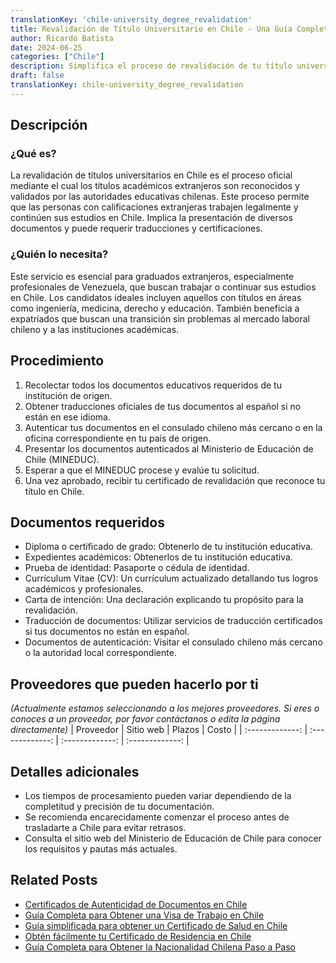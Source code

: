 ```yaml
---
translationKey: 'chile-university_degree_revalidation'
title: Revalidación de Título Universitario en Chile - Una Guía Completa
author: Ricardo Batista
date: 2024-06-25
categories: ["Chile"]
description: Simplifica el proceso de revalidación de tu título universitario en Chile con nuestra guía detallada. Comienza tus oportunidades laborales en el extranjero.
draft: false
translationKey: chile-university_degree_revalidation
---
```


## Descripción
### ¿Qué es?
La revalidación de títulos universitarios en Chile es el proceso oficial mediante el cual los títulos académicos extranjeros son reconocidos y validados por las autoridades educativas chilenas. Este proceso permite que las personas con calificaciones extranjeras trabajen legalmente y continúen sus estudios en Chile. Implica la presentación de diversos documentos y puede requerir traducciones y certificaciones.

### ¿Quién lo necesita?
Este servicio es esencial para graduados extranjeros, especialmente profesionales de Venezuela, que buscan trabajar o continuar sus estudios en Chile. Los candidatos ideales incluyen aquellos con títulos en áreas como ingeniería, medicina, derecho y educación. También beneficia a expatriados que buscan una transición sin problemas al mercado laboral chileno y a las instituciones académicas.

## Procedimiento

1. Recolectar todos los documentos educativos requeridos de tu institución de origen.
2. Obtener traducciones oficiales de tus documentos al español si no están en ese idioma.
3. Autenticar tus documentos en el consulado chileno más cercano o en la oficina correspondiente en tu país de origen.
4. Presentar los documentos autenticados al Ministerio de Educación de Chile (MINEDUC).
5. Esperar a que el MINEDUC procese y evalúe tu solicitud.
6. Una vez aprobado, recibir tu certificado de revalidación que reconoce tu título en Chile.

## Documentos requeridos

- Diploma o certificado de grado: Obtenerlo de tu institución educativa.
- Expedientes académicos: Obtenerlos de tu institución educativa.
- Prueba de identidad: Pasaporte o cédula de identidad.
- Currículum Vitae (CV): Un currículum actualizado detallando tus logros académicos y profesionales.
- Carta de intención: Una declaración explicando tu propósito para la revalidación.
- Traducción de documentos: Utilizar servicios de traducción certificados si tus documentos no están en español.
- Documentos de autenticación: Visitar el consulado chileno más cercano o la autoridad local correspondiente.

## Proveedores que pueden hacerlo por ti
_(Actualmente estamos seleccionando a los mejores proveedores. Si eres o conoces a un proveedor, por favor contáctanos o edita la página directamente)_
| Proveedor        |     Sitio web     |     Plazos    |       Costo      |
| :-------------: | :-------------: |  :-------------: | :-------------: |

## Detalles adicionales

- Los tiempos de procesamiento pueden variar dependiendo de la completitud y precisión de tu documentación.
- Se recomienda encarecidamente comenzar el proceso antes de trasladarte a Chile para evitar retrasos.
- Consulta el sitio web del Ministerio de Educación de Chile para conocer los requisitos y pautas más actuales.


## Related Posts

- [Certificados de Autenticidad de Documentos en Chile](https://tramitit.com/es/guides/chile/certificado_de_autenticidad_de_documentos/)
- [Guía Completa para Obtener una Visa de Trabajo en Chile](https://tramitit.com/es/guides/chile/solicitud_de_visa_de_trabajo/)
- [Guía simplificada para obtener un Certificado de Salud en Chile](https://tramitit.com/es/guides/chile/certificado_de_salud/)
- [Obtén fácilmente tu Certificado de Residencia en Chile](https://tramitit.com/es/guides/chile/certificado_de_residencia/)
- [Guía Completa para Obtener la Nacionalidad Chilena Paso a Paso](https://tramitit.com/es/guides/chile/solicitud_de_nacionalidad/)